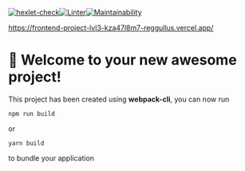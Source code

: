 [![hexlet-check](https://github.com/reggullus/frontend-project-lvl3/actions/workflows/hexlet-check.yml/badge.svg)](https://github.com/reggullus/frontend-project-lvl3/actions/workflows/hexlet-check.yml)[![Linter](https://github.com/reggullus/frontend-project-lvl3/actions/workflows/linter.yml/badge.svg)](https://github.com/reggullus/frontend-project-lvl3/actions/workflows/linter.yml)[![Maintainability](https://api.codeclimate.com/v1/badges/f0942afe0852257bec5d/maintainability)](https://codeclimate.com/github/reggullus/frontend-project-lvl3/maintainability)

https://frontend-project-lvl3-kza47l8m7-reggullus.vercel.app/
# 🚀 Welcome to your new awesome project!

This project has been created using **webpack-cli**, you can now run

```
npm run build
```

or

```
yarn build
```

to bundle your application
